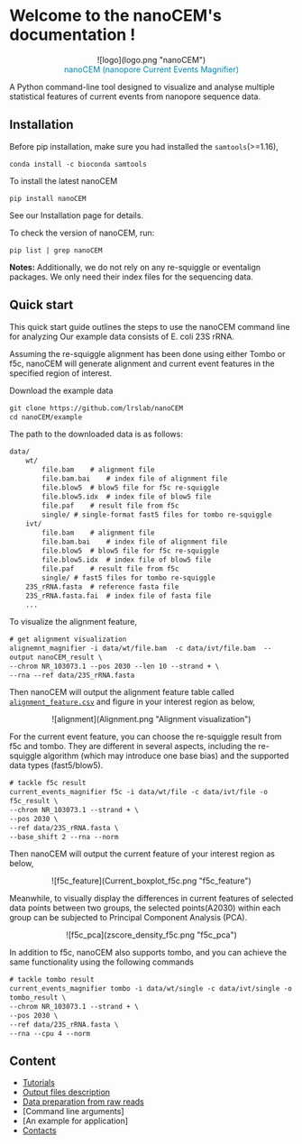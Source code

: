 # Welcome to the nanoCEM's documentation !


 <center>![logo](logo.png "nanoCEM") </center>


<center><span style="color:#0084A9;">nanoCEM (nanopore Current Events Magnifier) </span></center>

A Python command-line tool designed to  visualize and analyse multiple statistical features of current events from nanopore sequence data.

## Installation

Before pip installation, make sure you had installed the `samtools`(>=1.16),

    conda install -c bioconda samtools 

To install the latest nanoCEM

    pip install nanoCEM

See our Installation page for details. 

To check the version of nanoCEM, run:

    pip list | grep nanoCEM


 **Notes:** Additionally, we do not rely on any re-squiggle or eventalign packages. We only need their index files for the sequencing data.



## Quick start
This quick start guide outlines the steps to use the nanoCEM command line for analyzing 
Our example data consists of E. coli 23S rRNA. 

Assuming the re-squiggle alignment has been done using either Tombo or f5c,
nanoCEM will generate alignment and current event features in the specified region of interest.

Download the example data

    git clone https://github.com/lrslab/nanoCEM
    cd nanoCEM/example

The path to the downloaded data is as follows:

    data/
        wt/
            file.bam    # alignment file
            file.bam.bai    # index file of alignment file
            file.blow5  # blow5 file for f5c re-squiggle
            file.blow5.idx  # index file of blow5 file
            file.paf    # result file from f5c
            single/ # single-format fast5 files for tombo re-squiggle
        ivt/
            file.bam    # alignment file
            file.bam.bai    # index file of alignment file
            file.blow5  # blow5 file for f5c re-squiggle
            file.blow5.idx  # index file of blow5 file
            file.paf    # result file from f5c
            single/ # fast5 files for tombo re-squiggle
        23S_rRNA.fasta  # reference fasta file
        23S_rRNA.fasta.fai  # index file of fasta file
        ...     

To visualize the alignment feature, 

    # get alignment visualization 
    alignemnt_magnifier -i data/wt/file.bam  -c data/ivt/file.bam  --output nanoCEM_result \
    --chrom NR_103073.1 --pos 2030 --len 10 --strand + \
    --rna --ref data/23S_rRNA.fasta 

Then nanoCEM will output the alignment feature table called [`alignment_feature.csv`](output_format.md) and figure in your interest region as below,

<center>![alignment](Alignment.png "Alignment visualization") </center>

For the current event feature, you can choose the re-squiggle result from f5c and tombo. 
They are different in several aspects, including the re-squiggle algorithm 
(which may introduce one base bias) and the supported data types (fast5/blow5).

    # tackle f5c result
    current_events_magnifier f5c -i data/wt/file -c data/ivt/file -o f5c_result \
    --chrom NR_103073.1 --strand + \
    --pos 2030 \
    --ref data/23S_rRNA.fasta \
    --base_shift 2 --rna --norm

Then nanoCEM will output the current feature of your interest region as below,

<center>![f5c_feature](Current_boxplot_f5c.png "f5c_feature") </center>

Meanwhile, to visually display the differences in current features 
of selected data points between two groups, 
the selected points(A2030) within each group can be subjected to Principal Component Analysis (PCA).

<center>![f5c_pca](zscore_density_f5c.png "f5c_pca") </center>

In addition to f5c, nanoCEM also supports tombo, 
and you can achieve the same functionality using the following commands

    # tackle tombo result
    current_events_magnifier tombo -i data/wt/single -c data/ivt/single -o tombo_result \
    --chrom NR_103073.1 --strand + \
    --pos 2030 \
    --ref data/23S_rRNA.fasta \
    --rna --cpu 4 --norm
## Content

* [Tutorials](tutorials.md)
* [Output files description](output_format.md)
* [Data preparation from raw reads](preparation.md)
* [Command line arguments]
* [An example for application]
* [Contacts](contact.md)
